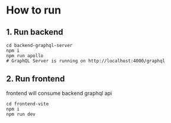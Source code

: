 # How to run

## 1. Run backend

```shell
cd backend-graphql-server
npm i
npm run apollo
# GraphQL Server is running on http://localhost:4000/graphql
```

## 2. Run frontend

frontend will consume backend graphql api

```shell
cd frontend-vite
npm i
npm run dev
```
